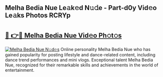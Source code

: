 ## Melha Bedia Nue Le𝚊k𝚎d N𝚞𝚍e - Part-d0y Vid𝚎o Le𝚊ks Photos RCRYp

# <h2><a href="http://fb5118p.evod.top/?m=Melha+Bedia+Nue">🔗 👉🔴 Melha Bedia Nue Vid𝚎o Ph𝚘t𝚘s</a></h2>

[![Melha Bedia Nue N𝚞d𝚎s](https://i.imgur.com/8V9OHl7.gif)](http://fb5118p.evod.top/?m=Melha+Bedia+Nue)
Online personality Melha Bedia Nue who has gained popularity for posting lifestyle and dance-related content, including dance trend performances and mini vlogs. Exceptional talent Melha Bedia Nue, recognized for their remarkable skills and achievements in the world of entertainment. 
